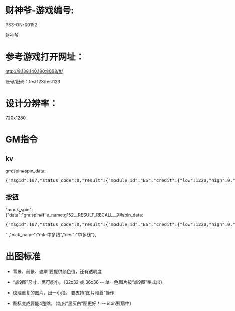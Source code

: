 # 财神爷-游戏编号:
PSS-ON-00152

财神爷

# 参考游戏打开网址：
http://8.138.140.180:8068/#/

账号/密码：test123/test123


# 设计分辨率：
720x1280



# GM指令

## kv
gm:spin#spin_data:<xmp>{"msgid":107,"status_code":0,"result":{"module_id":"BS","credit":{"low":1220,"high":0,"unsigned":true},"rng":[59,63,62,17,62],"win_line_group":[{"win_line_type":0,"line_no":1,"symbol_id":4,"pos":[11,31,41,12,22,32,3,13,23],"credit":1200,"multiplier":12,"credit_long":{"low":1200,"high":0,"unsigned":true}},{"win_line_type":0,"line_no":2,"symbol_id":7,"pos":[21,31,2,13,33],"credit":20,"multiplier":2,"credit_long":{"low":20,"high":0,"unsigned":true}}],"multiplier_alone":1,"mulitplier_pattern":[1,1,1,1,1,1,1,1,1,1,1,1,1,1,1,1,1,1,1,1],"random_syb_pattern":[],"bonus_multiplier":null,"win_bonus_group":[],"be_locked_pattern":[],"position_pay":[],"reel_stack_pay":[],"golden_wild_flag":[],"pay_of_scatter":[],"capture_award":null,"win_line_multiple":null,"mystery":null,"jp":null,"overlap":[],"pay_of_pos":[],"golden_icon":[],"exp_wild":[],"pre_exp_wild":[],"trigger_respin_times":null,"push_wild":[],"typed_wild":null,"sub_result":[],"icon_accumulate":null,"scatter_type":[],"pre_scatter_type":[],"full_pay":null,"block_reel_index":null,"trigger_super_scatter":[],"strip_index":null,"cascade_result":[],"random_bonus_times":null,"bonus_multiplier_list":[],"bonus_multiplier_index":null,"col_cascade_count":[],"external_multiplier":1,"pre_no_win_acc":null,"no_win_acc":null,"respin_types":[],"respin_costs":[],"jackpot_rng":null,"jackpot_type":null,"capture_award_list":[],"capture_award_index":null,"golden_scatter_flag":[],"full_symbol":null,"pay_of_star":[],"collect_counter":null,"cur_collect_counter":null,"upgrade_id":[],"change_symbol_id":null,"full_symbol_pattern":[],"avg_bet":null,"trigger_bonus_total_bet":null,"respin_reels":[],"cent_in_ask":[],"next_strip_index":null,"bonus_bet_list":[],"last_player_opt_index":null,"cur_star_counts":[],"total_star_times":[],"bonus_star_times":[],"cur_random_prize":[],"pool_info":null,"crush_syb_pattern":[],"bonus_symbol_pos":null,"arcade_mario_bar":null,"race_game_data":null,"coin_pusher_data":null,"arcade_monopoly":null,"player_data":null,"village_infor":null,"arcade_football":null,"arcade_tamagotchi":null,"record_list":[]},"player_cent":{"low":1012370,"high":0,"unsigned":true},"next_module":"BS","cur_module_play_times":1,"cur_module_total_times":1,"member_info":null,"ups_data":null,"marquee_data":[]}</xmp>


## 按钮
"mock_spin":{"data":"gm:spin#file_name:g152__RESULT_RECALL__7#spin_data:<xmp>{\"msgid\":107,\"status_code\":0,\"result\":{\"module_id\":\"BS\",\"credit\":{\"low\":1220,\"high\":0,\"unsigned\":true},\"rng\":[59,63,62,17,62],\"win_line_group\":[{\"win_line_type\":0,\"line_no\":1,\"symbol_id\":4,\"pos\":[11,31,41,12,22,32,3,13,23],\"credit\":1200,\"multiplier\":12,\"credit_long\":{\"low\":1200,\"high\":0,\"unsigned\":true}},{\"win_line_type\":0,\"line_no\":2,\"symbol_id\":7,\"pos\":[21,31,2,13,33],\"credit\":20,\"multiplier\":2,\"credit_long\":{\"low\":20,\"high\":0,\"unsigned\":true}}],\"multiplier_alone\":1,\"mulitplier_pattern\":[1,1,1,1,1,1,1,1,1,1,1,1,1,1,1,1,1,1,1,1],\"random_syb_pattern\":[],\"bonus_multiplier\":null,\"win_bonus_group\":[],\"be_locked_pattern\":[],\"position_pay\":[],\"reel_stack_pay\":[],\"golden_wild_flag\":[],\"pay_of_scatter\":[],\"capture_award\":null,\"win_line_multiple\":null,\"mystery\":null,\"jp\":null,\"overlap\":[],\"pay_of_pos\":[],\"golden_icon\":[],\"exp_wild\":[],\"pre_exp_wild\":[],\"trigger_respin_times\":null,\"push_wild\":[],\"typed_wild\":null,\"sub_result\":[],\"icon_accumulate\":null,\"scatter_type\":[],\"pre_scatter_type\":[],\"full_pay\":null,\"block_reel_index\":null,\"trigger_super_scatter\":[],\"strip_index\":null,\"cascade_result\":[],\"random_bonus_times\":null,\"bonus_multiplier_list\":[],\"bonus_multiplier_index\":null,\"col_cascade_count\":[],\"external_multiplier\":1,\"pre_no_win_acc\":null,\"no_win_acc\":null,\"respin_types\":[],\"respin_costs\":[],\"jackpot_rng\":null,\"jackpot_type\":null,\"capture_award_list\":[],\"capture_award_index\":null,\"golden_scatter_flag\":[],\"full_symbol\":null,\"pay_of_star\":[],\"collect_counter\":null,\"cur_collect_counter\":null,\"upgrade_id\":[],\"change_symbol_id\":null,\"full_symbol_pattern\":[],\"avg_bet\":null,\"trigger_bonus_total_bet\":null,\"respin_reels\":[],\"cent_in_ask\":[],\"next_strip_index\":null,\"bonus_bet_list\":[],\"last_player_opt_index\":null,\"cur_star_counts\":[],\"total_star_times\":[],\"bonus_star_times\":[],\"cur_random_prize\":[],\"pool_info\":null,\"crush_syb_pattern\":[],\"bonus_symbol_pos\":null,\"arcade_mario_bar\":null,\"race_game_data\":null,\"coin_pusher_data\":null,\"arcade_monopoly\":null,\"player_data\":null,\"village_infor\":null,\"arcade_football\":null,\"arcade_tamagotchi\":null,\"record_list\":[]},\"player_cent\":{\"low\":1012370,\"high\":0,\"unsigned\":true},\"next_module\":\"BS\",\"cur_module_play_times\":1,\"cur_module_total_times\":1,\"member_info\":null,\"ups_data\":null,\"marquee_data\":[]}</xmp>"
	,"nick_name":"mk-中多线","des":"中多线"},





# 出图标准


* 背景、前景、遮罩 要提供颜色值，还有透明度

* “点9图”尺寸，尽可能小。（32x32 或 36x36 -- 单一色图片按“点9图”格式出）

* 纹理重复的图片，出一小段。 要支持“图片堆叠”操作

* 图标变成要能4整除。（能出“黑灰白”图更好！ -- icon要居中）





